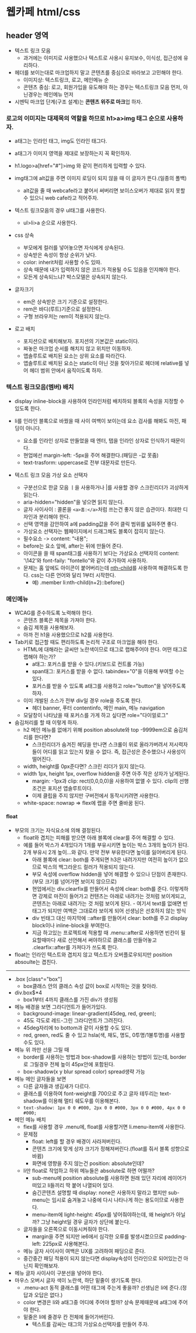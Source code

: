 # 웹카페 html/css

## header 영역

- 텍스트 링크 모음
  - 과거에는 이미지로 사용했으나 텍스트로 사용시 유지보수, 이식성, 접근성에 유리하다.
- 헤더를 보이는대로 마크업하지 말고 콘텐츠를 중심으로 바라보고 고민해야 한다.
  - 이미지상: 텍스트링크, 로고, 메인메뉴 순
  - 콘텐츠 중심: 로고, 회원가입을 유도해야 하는 경우는 텍스트링크 모음 먼저, 아닌경우는 메인메뉴 먼저
- 시멘틱 마크업 단계(구조 설계)는 **콘텐츠 위주로 마크**업 하자.

### 로고의 이미지는 대제목의 역할을 하므로 h1>a>img 태그 순으로 사용하자.

- a태그는 인라인 태그, img도 인라인 태그다.
- a태그가 이미지 영역을 제대로 보장하는지 꼭 확인하자.
- h1.logo>a[href="#"]>img 와 같이 편리하게 입력할 수 있다.
- img태그에 alt값을 주면 이미지 로딩이 되지 않을 때 이 글자가 뜬다.(일종의 폴백)
  - alt값을 줄 때 webcafe라고 붙어서 써버리면 보이스오버가 제대로 읽지 못할 수 있으니 web cafe라고 적어주자.

- 텍스트 링크모음의 경우 ul태그를 사용한다.
  - ul>li>a 순으로 사용한다.
- css 상속
  - 부모에게 컬러를 넣어놓으면 자식에게 상속된다.
  - 상속받은 속성이 항상 순위가 낮다.
  - color: inherit처럼 사용할 수도 있따.
  - 상속 때문에 내가 입력하지 않은 코드가 적용될 수도 있음을 인지해야 한다.
  - 모든게 상속되느냐? 박스모델은 상속되지 않는다.
- 글자크기
  - em은 상속받은 크기 기준으로 설정한다.
  - rem은 바디(루트)기준으로 설정한다.
  - 구형 브라우저는 rem이 적용되지 않는다.

- 로고 배치
  - 포지션으로 배치해보자. 포지션의 기본값은 static이다.
  - 짜놓은 마크업 순서를 해치지 않고 위치만 이동하자.
  - 앱솔루트로 배치된 요소는 상위 요소를 따라간다.
  - 앱솔루트로 배치된 요소는 static이 아닌 것을 찾아가므로 헤더에 relative를 넣어 헤더 범위 안에서 움직이도록 하자.

### 텍스트 링크모음(멤버) 배치

- display inline-block을 사용하여 인라인처럼 배치하되 블록의 속성을 지정할 수 있도록 한다.
- li를 인라인 블록으로 바꿨을 때 사이 여백이 보이는데 요소 검사를 해봐도 마진, 패딩이 아니다.
  - 요소를 인라인 상자로 만들었을 때 엔터, 탭을 인라인 상자로 인식하기 때문이다.
  - 현업에선 margin-left: -5px을 주어 해결한다.(패딩은 -값 못줌)
  - text-trasform: uppercase로 전부 대문자로 만든다.

- 텍스트 링크 모음 가상 요소 선택자
  - 구분선으로 한글 모음 ㅣ을 사용하거나 |를 사용할 경우 스크린리더가 괴상하게 읽는다.
  - aria-hidden="hidden"을 넣으면 읽지 않는다.
  - 글자 사이사이 : 콜론을 `<a>홈:</a>`처럼 쓰는건 좋지 않은 습관이다. 최대한 디자인과 분리해야 한다.
  - 선택 영역을 감안하여 a에 padding값을 주어 클릭 범위를 넓혀주면 좋다.
  - 가상요소 선택자는 웹페이지에서 드래그해도 블록이 잡히지 않는다.
  - 필수요소 -> content: "내용";
  - before는 요소 앞에, after는 뒤에 만들어 준다.
  - 아이콘을 쓸 때 span태그를 사용하기 보다는 가상요소 선택자의 content: '\142'와 font-faily: "fontello"와 같이 추가하여 사용하자.
  - 문제는 홈 앞에도 아이콘이 붙어버리는데 [nth-child](http://nthmaster.com/ )를 사용하여 해결하도록 한다. css는 다른 언어와 달리 1부터 시작한다.
    - 예) .member li:nth-child(n+2)::before{}

### 메인메뉴

- WCAG를 준수하도록 노력해야 한다.
  - 콘텐츠 블록은 제목을 가져야 한다.
  - 숨김 제목을 사용해보자.
  - 아까 전 h1을 사용했으므로 h2를 사용한다.
- Tab키로 접근할 때도 편리하도록 논리적 구조로 마크업을 해야 한다.
  - HTML에 대해라는 글씨만 노란색이므로 태그로 랩해주어야 한다. 어떤 태그로 랩해야 하는가?
    - a태그: 포커스를 받을 수 있다.(키보드로 컨트롤 가능)
    - span태그: 포커스를 받을 수 없다. tabindex="0"을 이용해 부여할 수는 있다.
    - 포커스를 받을 수 있도록 a태그를 사용하고 role="button"을 넣어주도록 하자.
  - 이미 개발된 소스가 전부 div일 경우 role을 주도록 한다.
    - 헤더 banner, 푸터 contentinfo, 메인 main, 메뉴 navigation
  - 모달창이 나타났을 때 포커스를 가게 하고 싶다면 role="다이얼로그"
- 숨김처리를 할 때 이렇게 하자.
  - h2 메인 메뉴를 없애기 위해 position absolute와 top -9999em으로 숨김처리를 한다면?
    - 스크린리더가 숨겨진 헤딩을 만나면 스크롤이 위로 올라가버려서 저시력자들이 어디를 읽고 있는지 찾을 수 없다. 즉, 접근성은 준수했으나 사용성이 떨어진다.
  - width, height를 0px준다면? 스크린 리더가 읽지 않는다.
  - width 1px, height 1px, overflow hidden을 주면 아주 작은 상자가 남게된다.
    - margin: -1px과 clip: rect(0,0,0,0)을 사용하여 없앨 수 있다. clip의 선행조건은 포지션 앱솔루트이다.
    - 이제 클립을 주지 않지만 구버전에서 동작시키려면 사용한다.
  - white-space: nowrap => flex에 랩을 주면 줄바꿈 된다.

#### float

- 부모의 크기는 자식요소에 의해 결정된다.
  - float와 겹치는 피해를 받으면 아래 블록에 clear를 주어 해결할 수 있다.
  - 예를 들어 박스가 4개있다가 1개를 부유시키면 높이는 박스 3개의 높이가 된다. 2개 부유시 2개 높이...와 같다. 만약 전부 부유한다면 높이를 잃어버리게 된다.
    - 아래 블록에 clear: both를 주게되면 h3은 내려가지만 여전히 높이가 없으므로 박스의 백그라운드 컬러가 적용되지 않는다.
    - 부모 속성에 overflow hidden을 넣어 해결할 수 있으나 단점이 존재한다.(부모 크기를 넘어가면 보이지 않으므로)
    - 현업에서는 div.clearfix를 만들어서 속성에 clear: both를 준다. 이렇게하면 강제로 마진이 들어가고 컨텐츠는 아래로 내려가는 것처럼 보이게되고, 콘텐츠는 아래로 내려가는 것 처럼 보이게 된다. - 여기서 text를 없애면 빈태그가 되지만 여백은 그대로라 보이게 되어 선생님은 선호하지 않는 방식
    - div 빈태그 대신 마지막에 ::after를 만들어서 clear: both를 주고 display block이나 inline-block을 부여한다.
    - 지금 하고있는 프로젝트에 적용할 때 .menu::after로 사용하면 빈칸이 필요할때마다 새로 선언해서 써야하므로 클래스를 만들어놓고 .clearfix::after를 가져다가 쓰도록 한다.
- float는 인라인 텍스트와 겹치지 않고 텍스트가 오버플로우되지만 position absoulte는 겹친다.

---

- .box [class^="box"]
  - box클래스 안의 클래스 속성 값이 box로 시작하는 것을 찾아라.
- div.box$*4
  - box1부터 4까지 클래스를 가진 div가 생성됨
- 메뉴 배경을 보면 그라디언트가 들어가있다.
  - background-image: linear-gradient(45deg, red, green);
  - 45도 각도로 레드-그린 그라디언트가 그려진다.
  - 45deg자리에 to bottom과 같이 사용할 수도 있다.
  - red, green, red도 줄 수 있고 hsla(색, 채도, 명도, 0투명/1불투명)를 사용할 수도 있다.
- 메뉴 위 까만 선을 그릴 때
  - border를 사용하는 방법과 box-shadow를 사용하는 방법이 있는데, border로 그릴경우 전체 높이 45px안에 포함된다.
  - box-shadow(x y blur spread color) spread생략 가능
- 메뉴 메인 글자들을 보면
  - 다른 글자들과 생김새가 다르다.
  - 클래스를 이용하여 font-weight를 700으로 주고 글자 테두리는 text-shadow를 이용해 멀티 쉐도우를 이용해본다.
  - `text-shadow: 1px 0 0 #000, 2px 0 0 #000, 3px 0 0 #000, 4px 0 0 #000;`
- 메인 메뉴 배치
  - flex를 사용할 경우 .menu에, float를 사용할거면 li.menu-item에 사용한다.
  - 문제점
    - float: left를 할 경우 배경이 사라져버린다.
    - 콘텐츠 크기에 맞게 상자 크기가 정해져버린다.(float를 줘서 블록 성향으로 바뀜)
    - 화면에 영향을 주지 않는건 position: absolute인데?
  - li만 float로 작업하고 하위 메뉴들은 absolute로 하면 어떨까?
    - sub-menu에 position absolute를 사용하면 원래 있던 자리에 레이어가 떠있고 li들끼리 딱 붙어 나열되어 있다.
    - 숨긴콘텐츠 설명할 때 display: none은 사용하지 말라고 했지만 sub-menu는 임시로 숨겨놓고 나중에 다시 나타나게 하는 용도이므로 사용한다.
    - menu-item에 light-height: 45px를 넣어줘야하는데, 왜 height가 아닐까? 그냥 height일 경우 글자가 상단에 붙는다.
  - 글자들을 오른쪽으로 이동시켜줘야 한다.
    - margin을 주면 되지만 ie6에서 심각한 오류를 발생시켰으므로 padding-left: 225px로 사용해본다.
  - 메뉴 글자 사이사이 여백은 UX를 고려하여 패딩으로 준다.
  - 중간중간 패딩 적용이 되지 않는다면 display속성이 인라인으로 되어있는건 아닌지 확인해보자.
- 메뉴 글자 사이사이 구분선을 넣어야 한다.
- 마우스 오버시 글자 색이 노란색, 하단 밑줄이 생기도록 한다.
  - .menu-act 동적 클래스를 어떤 태그에 주는게 좋을까? 선생님은 li에 준다.(정답과 오답은 없다.)
  - color 변경은 li와 a태그중 어디에 주어야 할까? 상속 문제때문에 a태그에 주어야 한다.
  - 밑줄은 li에 줄경우 칸 전체에 들어가버린다.
    - 텍스트를 감싸는 태그의 가상요소선택자를 만들어 주자.